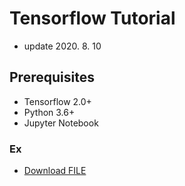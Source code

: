 # Tensorflow Tutorial

* update 2020. 8. 10

## Prerequisites
* Tensorflow 2.0+
* Python 3.6+
* Jupyter Notebook

### Ex
* <a id="Cats_and_Dogs" href="https://www.dropbox.com/s/x1gk3fexiqfcs4j/Cat%20and%20Dog%20classification.ipynb.zip?dl=0">Download FILE</a>
